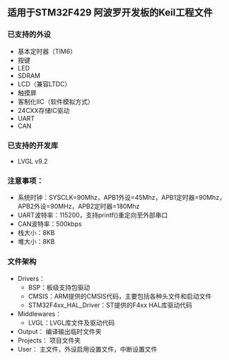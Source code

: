 ## 适用于STM32F429 阿波罗开发板的Keil工程文件
### 已支持的外设
- 基本定时器（TIM6）
- 按键
- LED
- SDRAM
- LCD（兼容LTDC）
- 触摸屏
- 客制化IIC（软件模拟方式）
- 24CXX存储IC驱动
- UART
- CAN
### 已支持的开发库
- LVGL v9.2
### 注意事项：
- 系统时钟：SYSCLK=90Mhz，APB1外设=45Mhz，APB1定时器=90Mhz，APB2外设=90MHz，APB2定时器=180Mhz
- UART波特率：115200，支持printf()重定向至外部串口
- CAN波特率：500kbps
- 栈大小：8KB
- 堆大小：8KB
### 文件架构
- Drivers：
    - BSP：板级支持包驱动
    - CMSIS：ARM提供的CMSIS代码，主要包括各种头文件和启动文件
    - STM32F4xx_HAL_Driver：ST提供的F4xx HAL库驱动代码
- Middlewares：
    - LVGL：LVGL库文件及驱动代码
- Output：
    编译输出临时文件夹
- Projects：
    项目文件夹
- User：
    主文件，外设启用设置文件，中断设置文件
 
